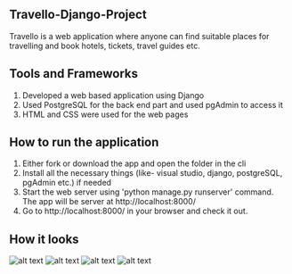 ## Travello-Django-Project
Travello is a web application where anyone can find suitable places for travelling and book hotels, tickets, travel guides etc.


## Tools and Frameworks
1. Developed a web based application using Django
2. Used PostgreSQL for the back end part and used pgAdmin to access it
3. HTML and CSS were used for the web pages


## How to run the application
1. Either fork or download the app and open the folder in the cli
2. Install all the necessary things (like- visual studio, django, postgreSQL, pgAdmin etc.) if needed
3. Start the web server using 'python manage.py runserver' command. The app will be server at http://localhost:8000/
4. Go to http://localhost:8000/ in your browser and check it out.


## How it looks
![alt text](https://github.com/RahmanFiros/Travello-Django-Project/blob/master/screenshots/1.png)
![alt text](https://github.com/RahmanFiros/Travello-Django-Project/blob/master/screenshots/2.png)
![alt text](https://github.com/RahmanFiros/Travello-Django-Project/blob/master/screenshots/3.png)
![alt text](https://github.com/RahmanFiros/Travello-Django-Project/blob/master/screenshots/4.png)

